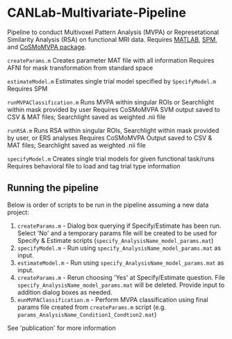 # CANLab-Multivariate-Pipeline
Pipeline to conduct Multivoxel Pattern Analysis (MVPA) or Represetational Similarity Analysis (RSA) on functional MRI data. Requires [MATLAB](https://www.mathworks.com/products/matlab.html), [SPM](https://www.fil.ion.ucl.ac.uk/spm/), and [CoSMoMVPA package](http://www.cosmomvpa.org/).


```createParams.m```
Creates parameter MAT file with all information
Requires AFNI for mask transformation from standard space

```estimateModel.m```
Estimates single trial model specified by ```SpecifyModel.m```
Requires SPM

```runMVPAClassification.m```
Runs MVPA within singular ROIs or Searchlight within mask provided by user
Requires CoSMoMVPA
SVM output saved to CSV & MAT files; Searchlight saved as weighted .nii file

```runRSA.m```
Runs RSA within singular ROIs, Searchlight within mask provided by user, or ERS analyses
Requires CoSMoMVPA
Output saved to CSV & MAT files; Searchlight saved as weighted .nii file

```specifyModel.m```
Creates single trial models for given functional task/runs
Requires behavioral file to load and tag trial type information

## Running the pipeline
Below is order of scripts to be run in the pipeline assuming a new data project:


1. ```createParams.m```          - Dialog box querying if Specify/Estimate has been run. Select 'No' and a temporary params file will be created to be used for Specify & Estimate scripts (```specify_AnalysisName_model_params.mat```)
2. ```specifyModel.m```          - Run using ```specify_AnalysisName_model_params.mat``` as input.
3. ```estimateModel.m```         - Run using ```specify_AnalysisName_model_params.mat``` as input.
4. ```createParams.m```          - Rerun choosing 'Yes' at Specify/Estimate question. File ```specify_AnalysisName_model_params.mat``` will be deleted. Provide input to addition dialog boxes as needed.
5. ```eunMVPAClassification.m``` - Perform MVPA classification using final params file created from ```createParams.m``` script (e.g. ```params_AnalysisName_Condition1_Condtion2.mat```)



See 'publication' for more information

